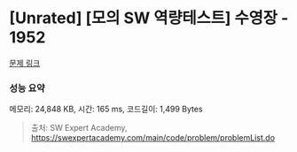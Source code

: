 # [Unrated] [모의 SW 역량테스트] 수영장 - 1952 

[문제 링크](https://swexpertacademy.com/main/code/problem/problemDetail.do?contestProbId=AV5PpFQaAQMDFAUq) 

### 성능 요약

메모리: 24,848 KB, 시간: 165 ms, 코드길이: 1,499 Bytes



> 출처: SW Expert Academy, https://swexpertacademy.com/main/code/problem/problemList.do